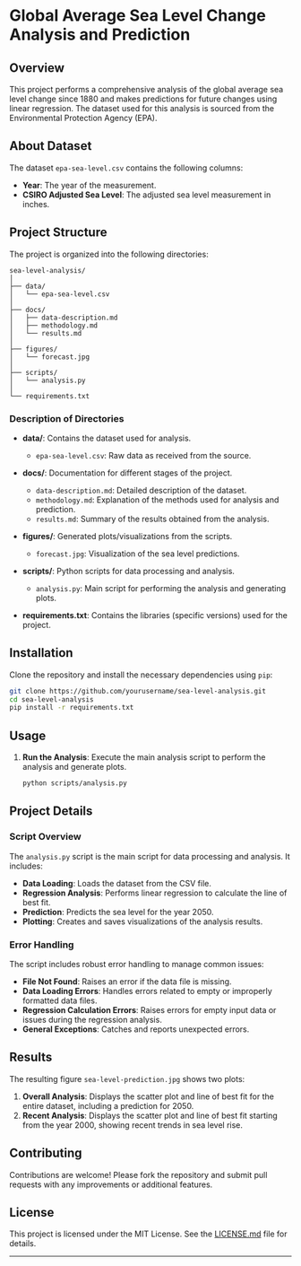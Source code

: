 # Global Average Sea Level Change Analysis and Prediction

## Overview
This project performs a comprehensive analysis of the global average sea level change since 1880 and makes predictions for future 
changes using linear regression. The dataset used for this analysis is sourced from the Environmental Protection Agency (EPA).

## About Dataset
The dataset `epa-sea-level.csv` contains the following columns:
- **Year**: The year of the measurement.
- **CSIRO Adjusted Sea Level**: The adjusted sea level measurement in inches.

## Project Structure
The project is organized into the following directories:

```
sea-level-analysis/
│
├── data/
│   └── epa-sea-level.csv
│
├── docs/
│   ├── data-description.md
│   ├── methodology.md
│   └── results.md
│
├── figures/
│   └── forecast.jpg
│
├── scripts/
│   └── analysis.py
│
└── requirements.txt
```

### Description of Directories
- **data/**: Contains the dataset used for analysis.
  - `epa-sea-level.csv`: Raw data as received from the source.

- **docs/**: Documentation for different stages of the project.
  - `data-description.md`: Detailed description of the dataset.
  - `methodology.md`: Explanation of the methods used for analysis and prediction.
  - `results.md`: Summary of the results obtained from the analysis.

- **figures/**: Generated plots/visualizations from the scripts.
  - `forecast.jpg`: Visualization of the sea level predictions.

- **scripts/**: Python scripts for data processing and analysis.
  - `analysis.py`: Main script for performing the analysis and generating plots.

- **requirements.txt**: Contains the libraries (specific versions) used for the project.

## Installation
Clone the repository and install the necessary dependencies using `pip`:

```sh
git clone https://github.com/yourusername/sea-level-analysis.git
cd sea-level-analysis
pip install -r requirements.txt
```

## Usage
1. **Run the Analysis**: Execute the main analysis script to perform the analysis and generate plots.

    ```sh
    python scripts/analysis.py
    ```

## Project Details
### Script Overview
The `analysis.py` script is the main script for data processing and analysis. It includes:
- **Data Loading**: Loads the dataset from the CSV file.
- **Regression Analysis**: Performs linear regression to calculate the line of best fit.
- **Prediction**: Predicts the sea level for the year 2050.
- **Plotting**: Creates and saves visualizations of the analysis results.

### Error Handling
The script includes robust error handling to manage common issues:
- **File Not Found**: Raises an error if the data file is missing.
- **Data Loading Errors**: Handles errors related to empty or improperly formatted data files.
- **Regression Calculation Errors**: Raises errors for empty input data or issues during the regression analysis.
- **General Exceptions**: Catches and reports unexpected errors.

## Results
The resulting figure `sea-level-prediction.jpg` shows two plots:
1. **Overall Analysis**: Displays the scatter plot and line of best fit for the entire dataset, including a prediction for 2050.
2. **Recent Analysis**: Displays the scatter plot and line of best fit starting from the year 2000, showing recent trends in sea level rise.

## Contributing
Contributions are welcome! Please fork the repository and submit pull requests with any improvements or additional features.

## License
This project is licensed under the MIT License. See the [LICENSE.md](LICENSE.md) file for details.

---
